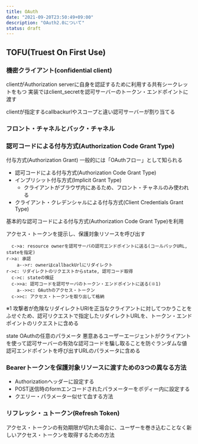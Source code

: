 ```yaml
---
title: OAuth
date: "2021-09-20T23:50:49+09:00"
description: "OAuth2.0について"
status: draft
---
```


## TOFU(Truest On First Use)

### 機密クライアント(confidential client)

clientがAuthorization serverに自身を認証するために利用する共有シークレットをもつ
実装ではclient_secretを認可サーバーのトークン・エンドポイントに渡す

clientが指定するcallbackurlやスコープと違い認可サーバーが割り当てる

### フロント・チャネルとバック・チャネル

### 認可コードによる付与方式(Authorization Code Grant Type)

付与方式(Authorization Grant)
一般的には「OAuthフロー」として知られる

- 認可コードによる付与方式(Authorization Code Grant Type)
- インプリシット付与方式(Implicit Grant Type)
  - クライアントがブラウザ内にあるため、フロント・チャネルのみ使われる
- クライアント・クレデンシャルによる付与方式(Client Credentials Grant Type)

基本的な認可コードによる付与方式(Authorization Code Grant Type)を利用

アクセス・トークンを提示し、保護対象リソースを呼び出す

```mermaid
  c->a: resource ownerを認可サーバの認可エンドポイントに送る(コールバックURL, stateを指定)
r->a: 承認
    a-->r: ownerはcallbackUrlにリダイレクト
r->c: リダイレクトのリクエストからstate, 認可コード取得
  c->c: stateの検証
  c->>a: 認可コードを認可サーバのトークン・エンドポイントに送る(※1)
    a-->>c: OAuthのアクセス・トークン
  c->>c: アクセス・トークンを取り出して格納
```

※1
攻撃者が危険なリダイレクトURIを正当なクライアントに対してつかうことをふせぐため、認可リクエストで指定したリダイレクトURLを、トークン・エンドポイントのリクエストに含める

state
OAuthの任意のパラメータ
悪意あるユーザーエージェントがクライアントを使って認可サーバーの有効な認可コードを騙し取ることを防ぐランダムな値
認可エンドポイントを呼び出すURLのパラメータに含める

### Bearerトークンを保護対象リソースに渡すための3つの異なる方法

- Authorizationヘッダーに設定する
- POST送信時のformエンコードされたパラメーターをボディー内に設定する
- クエリー・パラメーター似せて血する方法

### リフレッシ・ュトークン(Refresh Token)

アクセス・トークンの有効期限が切れた場合に、ユーザーを巻き込むことなく新しいアクセス・トークンを取得するための方法
